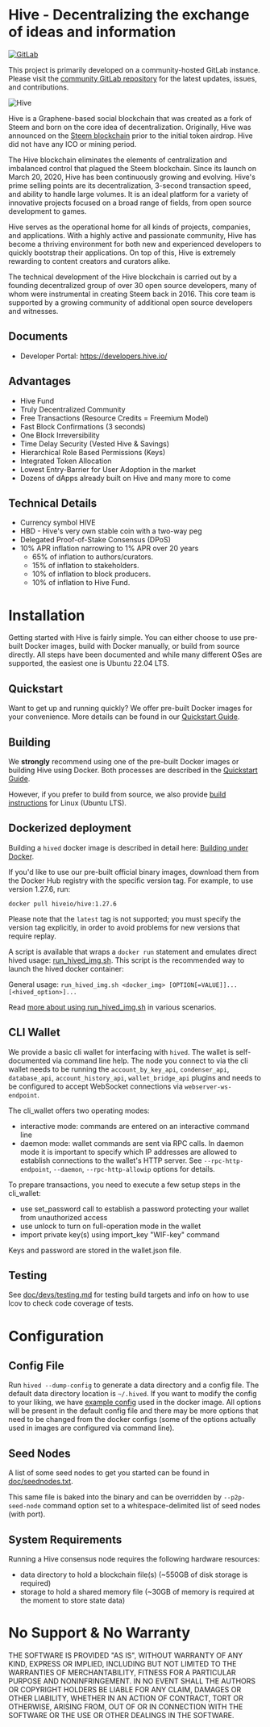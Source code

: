 # Hive - Decentralizing the exchange of ideas and information

[![GitLab](https://img.shields.io/badge/Development%20on-Community%20GitLab-orange)](https://gitlab.syncad.com/hive/hive)

This project is primarily developed on a community-hosted GitLab instance. Please visit the [community GitLab repository](https://gitlab.syncad.com/hive/hive) for the latest updates, issues, and contributions.

![Hive](https://files.peakd.com/file/peakd-hive/netuoso/jMHldwMV-horizontal.png)

Hive is a Graphene-based social blockchain that was created as a fork of Steem and born on the core idea of decentralization. Originally, Hive was announced on the [Steem blockchain](https://peakd.com/communityfork/@hiveio/announcing-the-launch-of-hive-blockchain) prior to the initial token airdrop. Hive did not have any ICO or mining period.

The Hive blockchain eliminates the elements of centralization and imbalanced control that plagued the Steem blockchain. Since its launch on March 20, 2020, Hive has been continuously growing and evolving. Hive's prime selling points are its decentralization, 3-second transaction speed, and ability to handle large volumes. It is an ideal platform for a variety of innovative projects focused on a broad range of fields, from open source development to games.

Hive serves as the operational home for all kinds of projects, companies, and applications. With a highly active and passionate community, Hive has become a thriving environment for both new and experienced developers to quickly bootstrap their applications. On top of this, Hive is extremely rewarding to content creators and curators alike.

The technical development of the Hive blockchain is carried out by a founding decentralized group of over 30 open source developers, many of whom were instrumental in creating Steem back in 2016. This core team is supported by a growing community of additional open source developers and witnesses.

## Documents

* Developer Portal: https://developers.hive.io/

## Advantages

* Hive Fund
* Truly Decentralized Community
* Free Transactions (Resource Credits = Freemium Model)
* Fast Block Confirmations (3 seconds)
* One Block Irreversibility
* Time Delay Security (Vested Hive & Savings)
* Hierarchical Role Based Permissions (Keys)
* Integrated Token Allocation
* Lowest Entry-Barrier for User Adoption in the market
* Dozens of dApps already built on Hive and many more to come

## Technical Details

* Currency symbol HIVE
* HBD - Hive's very own stable coin with a two-way peg
* Delegated Proof-of-Stake Consensus (DPoS)
* 10% APR inflation narrowing to 1% APR over 20 years
    * 65% of inflation to authors/curators.
    * 15% of inflation to stakeholders.
    * 10% of inflation to block producers.
    * 10% of inflation to Hive Fund.

# Installation

Getting started with Hive is fairly simple. You can either choose to use pre-built Docker images, build with Docker manually, or build from source directly. All steps have been documented and while many different OSes are supported, the easiest one is Ubuntu 22.04 LTS.

## Quickstart

Want to get up and running quickly? We offer pre-built Docker images for your convenience. More details can be found in our [Quickstart Guide](doc/exchangequickstart.md).

## Building

We **strongly** recommend using one of the pre-built Docker images or building Hive using Docker. Both processes are described in the [Quickstart Guide](doc/exchangequickstart.md).

However, if you prefer to build from source, we also provide [build instructions](doc/building.md) for Linux (Ubuntu LTS).

## Dockerized deployment

Building a `hived` docker image is described in detail here: [Building under Docker](doc/building.md#building-under-docker).

If you'd like to use our pre-built official binary images, download them from the Docker Hub registry with the specific version tag. For example, to use version 1.27.6, run:

```
docker pull hiveio/hive:1.27.6
```

Please note that the `latest` tag is not supported; you must specify the version tag explicitly, in order to avoid problems for new versions that require replay.

A script is available that wraps a `docker run` statement and emulates direct hived usage: [run_hived_img.sh](scripts/run_hived_img.sh). This script is the recommended way to launch the hived docker container:

General usage: `run_hived_img.sh <docker_img> [OPTION[=VALUE]]... [<hived_option>]...`

Read [more about using run_hived_img.sh](doc/run_hived_img.md) in various scenarios.

## CLI Wallet

We provide a basic cli wallet for interfacing with `hived`. The wallet is self-documented via command line help. The node you connect to via the cli wallet needs to be running the `account_by_key_api`, `condenser_api`, `database_api`, `account_history_api`, `wallet_bridge_api` plugins and needs to be configured to accept WebSocket connections via `webserver-ws-endpoint`.

The cli_wallet offers two operating modes:
- interactive mode: commands are entered on an interactive command line
- daemon mode: wallet commands are sent via RPC calls. In daemon mode it is important to specify which IP addresses are allowed to establish connections to the wallet's HTTP server. See `--rpc-http-endpoint`, `--daemon`, `--rpc-http-allowip` options for details.

To prepare transactions, you need to execute a few setup steps in the cli_wallet:
- use set_password <password> call to establish a password protecting your wallet from unauthorized access
- use unlock <password> to turn on full-operation mode in the wallet
- import private key(s) using import_key "WIF-key" command

Keys and password are stored in the wallet.json file.

## Testing

See [doc/devs/testing.md](doc/devs/testing.md) for testing build targets and info
on how to use lcov to check code coverage of tests.

# Configuration

## Config File

Run `hived --dump-config` to generate a data directory and a config file. The default data directory location is `~/.hived`. If you want to modify the config to your liking, we have [example config](contrib/config-for-docker.ini) used in the docker image. All options will be present in the default config file and there may be more options that need to be changed from the docker configs (some of the options actually used in images are configured via command line).

## Seed Nodes

A list of some seed nodes to get you started can be found in
[doc/seednodes.txt](doc/seednodes.txt).

This same file is baked into the binary and can be overridden by `--p2p-seed-node`
command option set to a whitespace-delimited list of seed nodes (with port).

## System Requirements

Running a Hive consensus node requires the following hardware resources:
- data directory to hold a blockchain file(s) (~550GB of disk storage is required)
- storage to hold a shared memory file (~30GB of memory is required at the moment to store state data)

# No Support & No Warranty

THE SOFTWARE IS PROVIDED "AS IS", WITHOUT WARRANTY OF ANY KIND, EXPRESS OR
IMPLIED, INCLUDING BUT NOT LIMITED TO THE WARRANTIES OF MERCHANTABILITY,
FITNESS FOR A PARTICULAR PURPOSE AND NONINFRINGEMENT. IN NO EVENT SHALL THE
AUTHORS OR COPYRIGHT HOLDERS BE LIABLE FOR ANY CLAIM, DAMAGES OR OTHER
LIABILITY, WHETHER IN AN ACTION OF CONTRACT, TORT OR OTHERWISE, ARISING
FROM, OUT OF OR IN CONNECTION WITH THE SOFTWARE OR THE USE OR OTHER DEALINGS
IN THE SOFTWARE.
